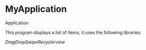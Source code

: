 # MyApplication

Application


This program displays a list of items, it uses the following libraries:

*DragDropSwipeRecyclerview*